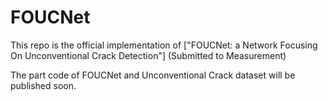 # FOUCNet
This repo is the official implementation of ["FOUCNet: a Network Focusing On Unconventional Crack Detection"] (Submitted to Measurement)  

The part code of FOUCNet and Unconventional Crack dataset will be published soon.
